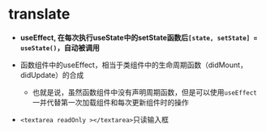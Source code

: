 # translate

- **useEffect, 在每次执行useState中的setState函数后`[state, setState] = useState()`，自动被调用**
- 函数组件中的useEffect，相当于类组件中的生命周期函数（didMount，didUpdate）的合成
  - 也就是说，虽然函数组件中没有声明周期函数，但是可以使用`useEffect`一并代替第一次加载组件和每次更新组件时的操作

- ` <textarea readOnly ></textarea> `只读输入框
